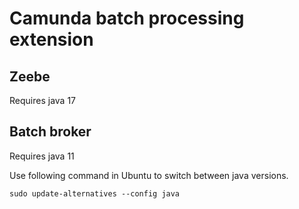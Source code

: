 # Camunda batch processing extension

## Zeebe

Requires java 17

## Batch broker

Requires java 11

Use following command in Ubuntu to switch between java versions.

```
sudo update-alternatives --config java
```

